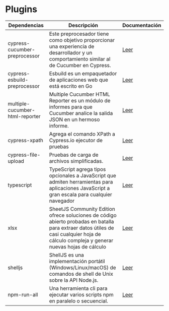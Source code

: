 # Plugins

| Dependencias | Descripción | Documentación |
| ---|---| ---|
cypress-cucumber-preprocessor | Este preprocesador tiene como objetivo proporcionar una experiencia de desarrollador y un comportamiento similar al de Cucumber en Cypress. | [Leer](https://github.com/badeball/cypress-cucumber-preprocessor/tree/master/docs) |
| cypress-esbuild-preprocessor | Esbuild es un empaquetador de aplicaciones web que está escrito en Go | [Leer](https://github.com/badeball/cypress-cucumber-preprocessor/tree/master/examples)
| multiple-cucumber-html-reporter | Multiple Cucumber HTML Reporter es un módulo de informes para que Cucumber analice la salida JSON en un hermoso informe. | [Leer](https://github.com/wswebcreation/multiple-cucumber-html-reporter) |
| cypress-xpath | Agrega el comando XPath a Cypress.io ejecutor de pruebas | [Leer](https://github.com/cypress-io/cypress-xpath)
| cypress-file-upload | Pruebas de carga de archivos simplificadas. | [Leer](https://github.com/abramenal/cypress-file-upload)
| typescript | TypeScript agrega tipos opcionales a JavaScript que admiten herramientas para aplicaciones JavaScript a gran escala para cualquier navegador | [Leer](https://github.com/Microsoft/TypeScript)
| xlsx | SheetJS Community Edition ofrece soluciones de código abierto probadas en batalla para extraer datos útiles de casi cualquier hoja de cálculo compleja y generar nuevas hojas de cálculo | [Leer](https://github.com/SheetJS/sheetjs)
| shelljs | ShellJS es una implementación portátil (Windows/Linux/macOS) de comandos de shell de Unix sobre la API Node.js. | [Leer](https://github.com/shelljs/shelljs)
| npm-run-all | Una herramienta cli para ejecutar varios scripts npm en paralelo o secuencial. | [Leer](https://github.com/mysticatea/npm-run-all)
